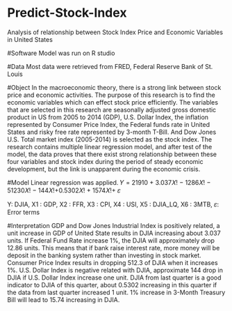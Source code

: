 # Predict-Stock-Index
Analysis of relationship between Stock Index Price and Economic Variables in United States

#Software
Model was run on R studio

#Data
Most data were retrieved from FRED, Federal Reserve Bank of St. Louis

#Object
In the macroeconomic theory, there is a strong link between stock price and economic activities. The purpose of this research is to find the economic variables which can effect stock price efficiently. The variables that are selected in this research are seasonally adjusted gross domestic product in US from 2005 to 2014 (GDP), U.S. Dollar Index, the inflation represented by Consumer Price Index, the Federal funds rate in United States and risky free rate represented by 3-month T-Bill. And Dow Jones U.S. Total market index (2005-2014) is selected as the stock index. The research contains multiple linear regression model, and after test of the model, the data proves that there exist strong relationship between these four variables and stock index during the period of steady economic development, but the link is unapparent during the economic crisis.

#Model
Linear regression was applied.
𝑌 = 21910 + 3.037𝑋! − 1286𝑋! − 51230𝑋! − 144𝑋!+0.5302𝑋! + 1574𝑋!+ 𝜀

Y: DJIA, X1 : GDP, X2 : FFR, X3 : CPI, X4 : USI, X5 : DJIA_LQ, X6 : 3MTB, 𝜀: Error terms

#Interpretation
GDP and Dow Jones Industrial Index is positively related, a unit increase in GDP of United State results in DJIA increasing about 3.037 units.
If Federal Fund Rate increase 1%, the DJIA will approximately drop 12.86 units. This means that if bank raise interest rate, more money will be deposit in the banking system rather than investing in stock market.
Consumer Price Index results in dropping 512.3 of DJIA when it increases 1%.
U.S. Dollar Index is negative related with DJIA, approximate 144 drop in DJIA if U.S. Dollar Index increase one unit.
DJIA from last quarter is a good indicator to DJIA of this quarter, about 0.5302 increasing in this quarter if the data from last quarter increased 1 unit.
1% increase in 3-Month Treasury Bill will lead to 15.74 increasing in DJIA.
